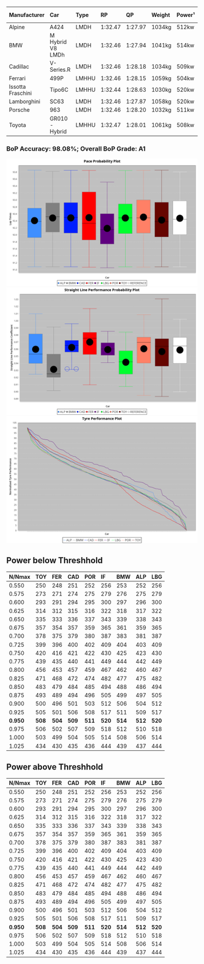 |Manufacturer|Car|Type|RP|QP|Weight|Power¹|Threshhold|PINC|Power²|E/Stint|AVG Vmax|FDS|RDLC|L/Stint|BOP-Grade|ModelAccuracy|ModelPoints|Match%|
|:-|:-|:-|:-|:-|:-|:-|:-|:-|:-|:-|:-|:-|:-|:-|:-|:-|:-|:-|
|Alpine|A424|LMDH|1:32.47|1:27.97|1034kg|512kw|210.0kph|0%|512kw|902MJ|328.15kph|-|1.03|40|~A1|81.46%|523|100.00%|
|BMW|M Hybrid V8 LMDh|LMDH|1:32.46|1:27.94|1041kg|514kw|210.0kph|0%|514kw|897MJ|323.16kph|-|1.03|40|~A1|98.60%|1690|100.00%|
|Cadillac|V-Series.R|LMDH|1:32.46|1:28.18|1034kg|509kw|210.0kph|0%|509kw|882MJ|327.50kph|-|1.03|41|~A1|98.38%|1765|96.96%|
|Ferrari|499P|LMHHU|1:32.46|1:28.15|1059kg|504kw|210.0kph|0%|504kw|886MJ|328.25kph|190kph|1.03|41|~A1|92.24%|2247|100.00%|
|Issotta Fraschini|Tipo6C|LMHHU|1:32.44|1:28.63|1030kg|520kw|210.0kph|0%|520kw|917MJ|328.88kph|140kph|1.08|40|+A2|66.67%|96|92.40%|
|Lamborghini|SC63|LMDH|1:32.46|1:27.87|1058kg|520kw|210.0kph|0%|520kw|901MJ|324.71kph|-|1.03|40|~A1|96.77%|419|95.30%|
|Porsche|963|LMDH|1:32.46|1:28.20|1032kg|511kw|210.0kph|0%|511kw|893MJ|328.28kph|-|1.03|41|~A1|96.81%|5438|100.00%|
|Toyota|GR010 - Hybrid|LMHHU|1:32.47|1:28.01|1061kg|508kw|210.0kph|0%|508kw|900MJ|326.22kph|190kph|1.03|41|~A1|86.04%|1751|100.00%|

### BoP Accuracy: 98.08%; Overall BoP Grade: A1
![PACECHART](./IMG/AUTO.png)
![STRAIGHTLINEPERFORMANCECHART](./IMG/AUTO_sp.png)
![TYREPERFORMANCECHART](./IMG/AUTO_tw.png)

## Power below Threshhold
|N/Nmax|TOY|FER|CAD|POR|IF|BMW|ALP|LBG|
|:-|:-|:-|:-|:-|:-|:-|:-|:-|
|0.550|250|248|251|252|256|253|252|256|
|0.575|273|271|274|275|279|276|275|279|
|0.600|293|291|294|295|300|297|296|300|
|0.625|314|312|315|316|322|318|317|322|
|0.650|335|333|336|337|343|339|338|343|
|0.675|357|354|357|359|365|361|359|365|
|0.700|378|375|379|380|387|383|381|387|
|0.725|399|396|400|402|409|404|403|409|
|0.750|420|416|421|422|430|425|423|430|
|0.775|439|435|440|441|449|444|442|449|
|0.800|456|453|457|459|467|462|460|467|
|0.825|471|468|472|474|482|477|475|482|
|0.850|483|479|484|485|494|488|486|494|
|0.875|493|489|494|496|505|499|497|505|
|0.900|500|496|501|503|512|506|504|512|
|0.925|505|501|506|508|517|511|509|517|
|**0.950**|**508**|**504**|**509**|**511**|**520**|**514**|**512**|**520**|
|0.975|506|502|507|509|518|512|510|518|
|1.000|503|499|504|505|514|508|506|514|
|1.025|434|430|435|436|444|439|437|444|

## Power above Threshhold
|N/Nmax|TOY|FER|CAD|POR|IF|BMW|ALP|LBG|
|:-|:-|:-|:-|:-|:-|:-|:-|:-|
|0.550|250|248|251|252|256|253|252|256|
|0.575|273|271|274|275|279|276|275|279|
|0.600|293|291|294|295|300|297|296|300|
|0.625|314|312|315|316|322|318|317|322|
|0.650|335|333|336|337|343|339|338|343|
|0.675|357|354|357|359|365|361|359|365|
|0.700|378|375|379|380|387|383|381|387|
|0.725|399|396|400|402|409|404|403|409|
|0.750|420|416|421|422|430|425|423|430|
|0.775|439|435|440|441|449|444|442|449|
|0.800|456|453|457|459|467|462|460|467|
|0.825|471|468|472|474|482|477|475|482|
|0.850|483|479|484|485|494|488|486|494|
|0.875|493|489|494|496|505|499|497|505|
|0.900|500|496|501|503|512|506|504|512|
|0.925|505|501|506|508|517|511|509|517|
|**0.950**|**508**|**504**|**509**|**511**|**520**|**514**|**512**|**520**|
|0.975|506|502|507|509|518|512|510|518|
|1.000|503|499|504|505|514|508|506|514|
|1.025|434|430|435|436|444|439|437|444|
